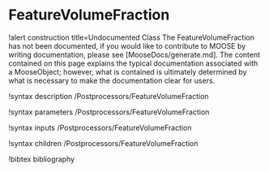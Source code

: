 <!-- MOOSE Documentation Stub: Remove this when content is added. -->

# FeatureVolumeFraction

!alert construction title=Undocumented Class
The FeatureVolumeFraction has not been documented, if you would like to contribute to MOOSE by
writing documentation, please see [MooseDocs/generate.md]. The content contained on this page explains
the typical documentation associated with a MooseObject; however, what is contained is ultimately
determined by what is necessary to make the documentation clear for users.

!syntax description /Postprocessors/FeatureVolumeFraction

!syntax parameters /Postprocessors/FeatureVolumeFraction

!syntax inputs /Postprocessors/FeatureVolumeFraction

!syntax children /Postprocessors/FeatureVolumeFraction

!bibtex bibliography
